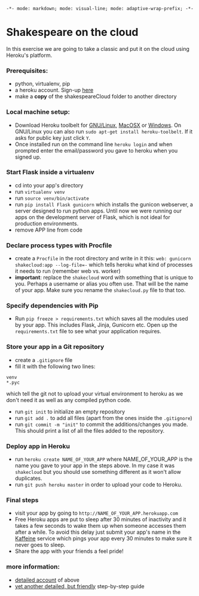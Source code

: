 `-*- mode: markdown; mode: visual-line; mode: adaptive-wrap-prefix; -*-`

# Shakespeare on the cloud
In this exercise we are going to take a classic and put it on the cloud using Heroku's platform.

### Prerequisites:
  * python, virtualenv, pip
  * a heroku account. Sign-up [here](https://signup.heroku.com/signup/dc)
  * make a **copy** of the shakespeareCloud folder to another directory

### Local machine setup:
  * Download Heroku toolbelt for [GNU/Linux](https://devcenter.heroku.com/toolbelt-downloads/debian), [MacOSX](https://devcenter.heroku.com/toolbelt-downloads/osx) or [Windows](https://devcenter.heroku.com/toolbelt-downloads/windows). On GNU/Linux you can also run `sudo apt-get install heroku-toolbelt`. If it asks for public key just click `Y`.
  * Once installed run on the command line `heroku login` and when prompted enter the email/password you gave to heroku when you signed up.
  
### Start Flask inside a virtualenv
  * cd into your app's directory
  * run `virtualenv venv`
  * run `source venv/bin/activate`
  * run `pip install Flask gunicorn` which installs the gunicon webserver, a server designed to run python apps. Until now we were running our apps on the development server of Flask, which is not ideal for production environments.
  * remove APP line from code

### Declare process types with Procfile
  * create a `Procfile` in the root directory and write in it this: `web: gunicorn shakecloud:app --log-file=-` which tells heroku what kind of processes it needs to run (remember web vs. worker)
  * **important**: replace the `shakecloud` word with something that is unique to you. Perhaps a username or alias you often use. That will be the name of your app. Make sure you rename the `shakecloud.py` file to that too.

### Specify dependencies with Pip
  * Run `pip freeze > requirements.txt` which saves all the modules used by your app. This includes Flask, Jinja, Gunicorn etc. Open up the `requirements.txt` file to see what your application requires.

### Store your app in a Git repository
  * create a `.gitignore` file
  * fill it with the following two lines:
  ```
  venv
  *.pyc
  ````
  which tell the git not to upload your virtual environment to heroku as we don't need it as well as any compiled python code.
  * run `git init` to initialize an empty repository
  * run `git add .` to add all files (apart from the ones inside the `.gitignore`)
  * run `git commit -m "init"` to commit the additions/changes you made. This should print a list of all the files added to the repository.

### Deploy app in Heroku
  * run `heroku create NAME_OF_YOUR_APP` where NAME_OF_YOUR_APP is the name you gave to your app in the steps above. In my case it was `shakecloud` but you should use something different as it won't allow duplicates.
  * run `git push heroku master` in order to upload your code to Heroku.

### Final steps
  * visit your app by going to `http://NAME_OF_YOUR_APP.herokuapp.com`
  * Free Heroku apps are put to sleep after 30 minutes of inactivity and it takes a few seconds to wake them up when someone accesses them after a while. To avoid this delay just submit your app's name in the [Kaffeine](http://kaffeine.herokuapp.com/) service which pings your app every 30 minutes to make sure it never goes to sleep.
  * Share the app with your friends a feel pride!

### more information:
  * [detailed account](https://devcenter.heroku.com/articles/getting-started-with-python-o) of above
  * [yet another detailed, but friendly](https://devcenter.heroku.com/articles/getting-started-with-python#introduction) step-by-step guide
